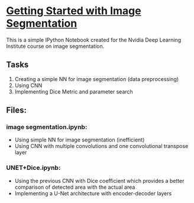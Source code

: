# [Getting Started with Image Segmentation](https://learn.nvidia.com/courses/course-detail?course_id=course-v1:DLI+L-FX-04+V2)

This is a simple IPython Notebook created for the Nvidia Deep Learning Institute course on image segmentation.

## Tasks
1. Creating a simple NN for image segmentation (data preprocessing)
2. Using CNN
3. Implementing Dice Metric and parameter search

## Files:
### image segmentation.ipynb:
- Using simple NN for image segmentation (inefficient)
- Using CNN with multiple convolutions and one convolutional transpose layer

### UNET+Dice.ipynb:
- Using the previous CNN with Dice coefficient which provides a better comparison of detected area with the actual area
- Implementing a U-Net architecture with encoder-decoder layers

